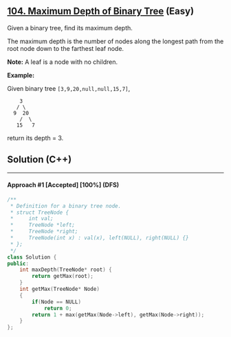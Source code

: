 ## [104. Maximum Depth of Binary Tree](https://leetcode.com/problems/maximum-depth-of-binary-tree/) (Easy)

Given a binary tree, find its maximum depth.

The maximum depth is the number of nodes along the longest path from the root node down to the farthest leaf node.

**Note:** A leaf is a node with no children.

**Example:**

Given binary tree `[3,9,20,null,null,15,7]`,

```
    3
   / \
  9  20
    /  \
   15   7
```

return its depth = 3.

## Solution (C++)

------

#### Approach #1  [Accepted] [100%] (DFS)

```c++
/**
 * Definition for a binary tree node.
 * struct TreeNode {
 *     int val;
 *     TreeNode *left;
 *     TreeNode *right;
 *     TreeNode(int x) : val(x), left(NULL), right(NULL) {}
 * };
 */
class Solution {
public:
    int maxDepth(TreeNode* root) {
        return getMax(root);
    }
    int getMax(TreeNode* Node)
    {
        if(Node == NULL)
            return 0;
        return 1 + max(getMax(Node->left), getMax(Node->right));
    }
};
```

